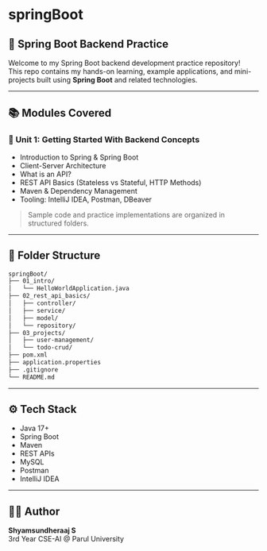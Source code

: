 # springBoot

## 🌱 Spring Boot Backend Practice

Welcome to my Spring Boot backend development practice repository!  
This repo contains my hands-on learning, example applications, and mini-projects built using **Spring Boot** and related technologies.

---

## 📚 Modules Covered

### 🧩 Unit 1: Getting Started With Backend Concepts
- Introduction to Spring & Spring Boot
- Client-Server Architecture
- What is an API?
- REST API Basics (Stateless vs Stateful, HTTP Methods)
- Maven & Dependency Management
- Tooling: IntelliJ IDEA, Postman, DBeaver

> Sample code and practice implementations are organized in structured folders.

---

## 📁 Folder Structure

```bash
springBoot/
├── 01_intro/
│   └── HelloWorldApplication.java
├── 02_rest_api_basics/
│   ├── controller/
│   ├── service/
│   ├── model/
│   └── repository/
├── 03_projects/
│   ├── user-management/
│   └── todo-crud/
├── pom.xml
├── application.properties
├── .gitignore
└── README.md
```

---

## ⚙️ Tech Stack

- Java 17+
- Spring Boot
- Maven
- REST APIs
- MySQL
- Postman
- IntelliJ IDEA

---

## 👨‍💻 Author

**Shyamsundheraaj S**  
3rd Year CSE-AI @ Parul University
